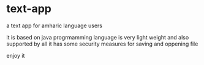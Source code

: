 # text-app
a text app for amharic language users

it is based on java progrmamming language is very light weight and also supported by all
it has some security measures for saving and oppening file 

enjoy it 

